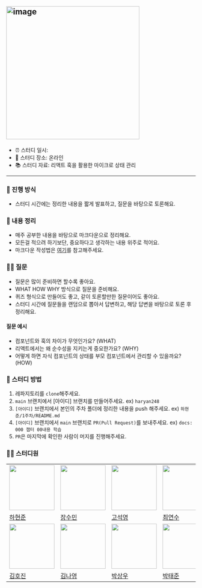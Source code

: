 ## <img width="354" alt="image" src="https://github.com/user-attachments/assets/9fa98d98-7bb1-4420-943e-d9ef6bc8b9a3" width="600" />


- ⏰ 스터디 일시: 
- 🏫 스터디 장소: 온라인
- 📚 스터디 자료: 리액트 훅을 활용한 마이크로 상태 관리

---

### 🚀 진행 방식

- 스터디 시간에는 정리한 내용을 짧게 발표하고, 질문을 바탕으로 토론해요.

### 📝 내용 정리

- 매주 공부한 내용을 바탕으로 마크다운으로 정리해요.
- 모든걸 적으려 하기보단, 중요하다고 생각하는 내용 위주로 적어요.
- 마크다운 작성법은 [여기](https://gist.github.com/ihoneymon/652be052a0727ad59601)를 참고해주세요.

### 🙋‍♂️ 질문

- 질문은 많이 준비하면 할수록 좋아요.
- WHAT HOW WHY 방식으로 질문을 준비해요.
- 퀴즈 형식으로 만들어도 좋고, 같이 토론할만한 질문이어도 좋아요.
- 스터디 시간에 질문들을 랜덤으로 뽑아서 답변하고, 해당 답변을 바탕으로 토론 후 정리해요.

#### 질문 예시

- 컴포넌트와 훅의 차이가 무엇인가요? (WHAT)
- 리액트에서는 왜 순수성을 지키는게 중요한가요? (WHY)
- 어떻게 하면 자식 컴포넌트의 상태를 부모 컴포넌트에서 관리할 수 있을까요? (HOW)

### 📌 스터디 방법

1. 레파지토리를 `clone`해주세요.
2. `main` 브랜치에서 [아이디] 브랜치를 만들어주세요. ex) `haryan248`
3. `[아이디]` 브랜치에서 본인의 주차 폴더에 정리한 내용을 push 해주세요. ex) `하현준/1주차/README.md`
4. `[아이디]` 브랜치에서 `main` 브랜치로 `PR(Pull Request)`를 보내주세요. ex) `docs: 000 챕터 00내용 학습`
5. `PR`은 마지막에 확인한 사람이 머지를 진행해주세요.

### 🏃‍♂️ 스터디원

<table>
  <tr>
    <td>
      <img src="https://avatars.githubusercontent.com/u/51049245?v=4" width="120px" height="120px"/>
    </td>
    <td>
      <img src="https://avatars.githubusercontent.com/u/29765842?v=4" width="120px" height="120px"/>
    </td>
    <td>
      <img src="https://avatars.githubusercontent.com/u/68809452?v=4" width="120px" height="120px"/>
    </td>
    <td>
      <img src="https://avatars.githubusercontent.com/u/123397411?v=4" width="120px" height="120px"/>
    </td>
    <td>
      <img src="https://avatars.githubusercontent.com/u/60695299?v=4" width="120px" height="120px"/>
    </td>
  </tr>

  <tr>
    <td>
      <a href="https://github.com/haryan248">
        하현준
      </a>
    </td>
    <td>
      <a href="https://github.com/jangsumin">
        장수민
      </a>
    </td>
    <td>
      <a href="https://github.com/samseburn">
        고석영
      </a>
    </td>
    <td>
      <a href="https://github.com/ella-yschoi">
        최연수
      </a>
    </td>
    <td>
      <a href="https://github.com/jhlee0409">
        이재혁
      </a>
    </td>
  </tr>
    <tr>  
    <td>
      <img src="https://avatars.githubusercontent.com/u/76891694?v=4" width="120px" height="120px"/>
    </td>
    <td>
      <img src="https://avatars.githubusercontent.com/u/70098144?v=4" width="120px" height="120px"/>
    </td>
    <td>
      <img src="https://avatars.githubusercontent.com/u/49917043?v=4" width="120px" height="120px"/>
    </td>
    <td>
      <img src="https://avatars.githubusercontent.com/u/92621861?v=4" width="120px" height="120px"/>
    </td>
    <td>
    </td>
  </tr>
  <tr>
    <td>
      <a href="https://github.com/hovelopin">
        김호진
      </a>
    </td>
    <td>
      <a href="https://github.com/nayoung3669">
        김나영
      </a>
    </td>
    <td>
      <a href="https://github.com/SangWoo9734">
        박상우
      </a>
    </td>
    <td>
      <a href="https://github.com/joooonis">
        박태준
      </a>
    </td>
    <td>
    </td>
  </tr>
  </table>
